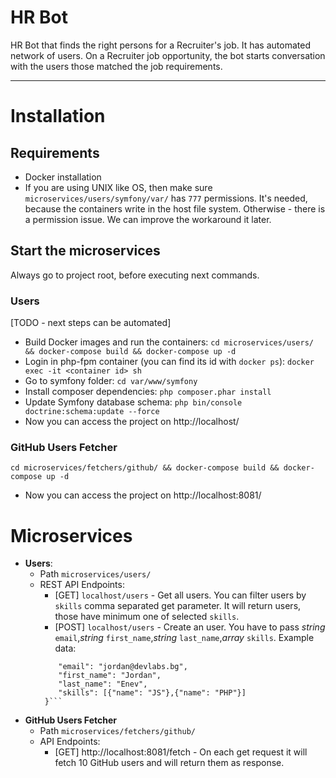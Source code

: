 # HR Bot
HR Bot that finds the right persons for a Recruiter's job. It has automated network of users. On a Recruiter job opportunity, the bot starts conversation with the users those matched the job requirements.

---

# Installation

## Requirements
- Docker installation
- If you are using UNIX like OS, then make sure `microservices/users/symfony/var/` has `777` permissions. It's needed, because the containers write in the host file system. Otherwise - there is a permission issue. We can improve the workaround it later.

## Start the microservices
Always go to project root, before executing next commands.

### Users
[TODO - next steps can be automated]
- Build Docker images and run the containers: `cd microservices/users/ && docker-compose build && docker-compose up -d`
- Login in php-fpm container (you can find its id with `docker ps`): `docker exec -it <container id> sh
`
- Go to symfony folder: `cd var/www/symfony`
- Install composer dependencies: `php composer.phar install`
- Update Symfony database schema: `php bin/console doctrine:schema:update --force`
- Now you can access the project on http://localhost/

### GitHub Users Fetcher
`cd microservices/fetchers/github/ && docker-compose build && docker-compose up -d`
- Now you can access the project on http://localhost:8081/

# Microservices
- **Users**:
    - Path `microservices/users/`
    - REST API Endpoints:
        - [GET] `localhost/users` - Get all users. You can filter users by `skills` comma separated get parameter. It will return users, those have minimum one of selected `skills`.
        - [POST] `localhost/users` - Create an user. You have to pass *string* `email`,*string* `first_name`,*string* `last_name`,*array* `skills`. Example data:
        ```{
         	"email": "jordan@devlabs.bg",
         	"first_name": "Jordan",
         	"last_name": "Enev",
         	"skills": [{"name": "JS"},{"name": "PHP"}]
         }```
- **GitHub Users Fetcher**
    - Path `microservices/fetchers/github/`
    - API Endpoints:
        - [GET] http://localhost:8081/fetch - On each get request it will fetch 10 GitHub users and will return them as response.
